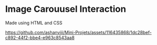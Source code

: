 # Image Carouusel Interaction
Made using HTML and CSS

https://github.com/ashanviii/Mini-Projets/assets/116435868/1dc28bef-c892-44f2-bbe4-e963c8543aa8


